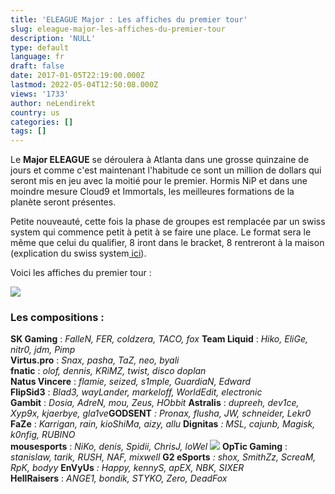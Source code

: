 ```yaml
---
title: 'ELEAGUE Major : Les affiches du premier tour'
slug: eleague-major-les-affiches-du-premier-tour
description: 'NULL'
type: default
language: fr
draft: false
date: 2017-01-05T22:19:00.000Z
lastmod: 2022-05-04T12:50:08.000Z
views: '1733'
author: neLendirekt
country: us
categories: []
tags: []
---
```

Le **Major ELEAGUE** se déroulera à Atlanta dans une grosse quinzaine de jours et comme c'est maintenant l'habitude ce sont un million de dollars qui seront mis en jeu avec la moitié pour le premier. Hormis NiP et dans une moindre mesure Cloud9 et Immortals, les meilleures formations de la planète seront présentes.

Petite nouveauté, cette fois la phase de groupes est remplacée par un swiss system qui commence petit à petit à se faire une place. Le format sera le même que celui du qualifier, 8 iront dans le bracket, 8 rentreront à la maison (explication du swiss system[ ici](https:///fr/flash/search/128)).

Voici les affiches du premier tour :

![](/storage/images/586ec6c98fa56_c1cklaqwiaacg1bjpg.jpg)

### Les compositions :

**SK Gaming** : _FalleN, FER, coldzera, TACO, fox_ 
**Team Liquid** : _Hiko, EliGe, nitr0, jdm, Pimp_  
**Virtus.pro** : _Snax, pasha, TaZ, neo, byali_  
**fnatic** : _olof, dennis, KRiMZ, twist, disco doplan_  
**Natus Vincere** : _flamie, seized, s1mple, GuardiaN, Edward_  
**FlipSid3** : _Blad3, wayLander, markeloff, WorldEdit, electronic_  
**Gambit** : _Dosia, AdreN, mou, Zeus, HObbit_ 
**Astralis** : _dupreeh, dev1ce, Xyp9x, kjaerbye, gla1ve_**GODSENT** _: Pronax, flusha, JW, schneider, Lekr0_   
**FaZe** : _Karrigan, rain, kioShiMa, aizy, allu_ 
**Dignitas** _: MSL, cajunb, Magisk, k0nfig, RUBINO_   
**mousesports** : _NiKo, denis, Spidii, ChrisJ, loWel_ 
_![](/storage/countries/flag/naflag58176583b5a4d.png)_ **OpTic Gaming** : _stanislaw, tarik, RUSH, NAF, mixwell_ 
**G2 eSports** _: shox, SmithZz, ScreaM, RpK, bodyy_ 
**EnVyUs** _: Happy, kennyS, apEX, NBK, SIXER_   
**HellRaisers** : _ANGE1, bondik, STYKO, Zero, DeadFox_
